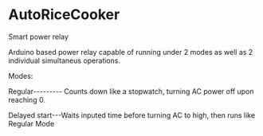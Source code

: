# AutoRiceCooker
Smart power relay

Arduino based power relay capable of running under 2 modes as well as 2 individual simultaneus operations.

Modes: 

Regular--------- Counts down like a stopwatch, turning AC power off upon reaching 0.

Delayed start---Waits inputed time before turning AC to high, then runs like Regular Mode

